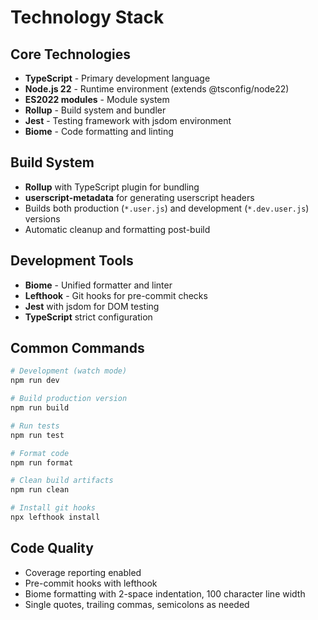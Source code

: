 # Technology Stack

## Core Technologies

- **TypeScript** - Primary development language
- **Node.js 22** - Runtime environment (extends @tsconfig/node22)
- **ES2022 modules** - Module system
- **Rollup** - Build system and bundler
- **Jest** - Testing framework with jsdom environment
- **Biome** - Code formatting and linting

## Build System

- **Rollup** with TypeScript plugin for bundling
- **userscript-metadata** for generating userscript headers
- Builds both production (`*.user.js`) and development (`*.dev.user.js`) versions
- Automatic cleanup and formatting post-build

## Development Tools

- **Biome** - Unified formatter and linter
- **Lefthook** - Git hooks for pre-commit checks
- **Jest** with jsdom for DOM testing
- **TypeScript** strict configuration

## Common Commands

```bash
# Development (watch mode)
npm run dev

# Build production version
npm run build

# Run tests
npm run test

# Format code
npm run format

# Clean build artifacts
npm run clean

# Install git hooks
npx lefthook install
```

## Code Quality

- Coverage reporting enabled
- Pre-commit hooks with lefthook
- Biome formatting with 2-space indentation, 100 character line width
- Single quotes, trailing commas, semicolons as needed
